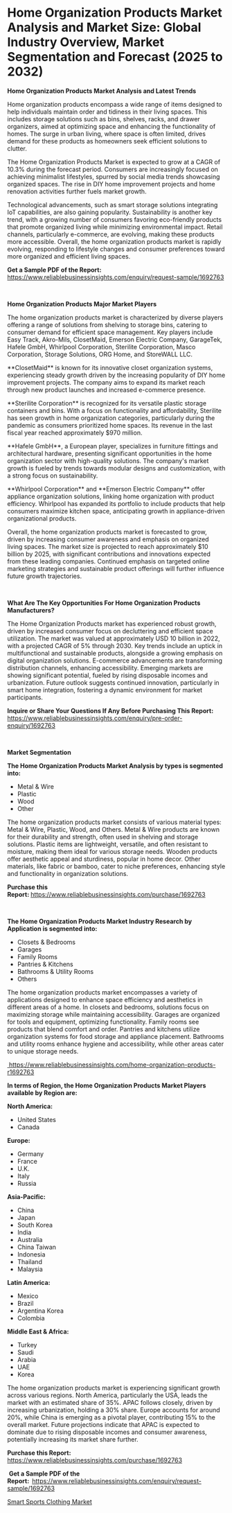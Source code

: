 <p><h1>Home Organization Products Market Analysis and Market Size: Global Industry Overview, Market Segmentation and Forecast (2025 to 2032)</h1></p><p><strong>Home Organization Products Market Analysis and Latest Trends</strong></p>
<p><p>Home organization products encompass a wide range of items designed to help individuals maintain order and tidiness in their living spaces. This includes storage solutions such as bins, shelves, racks, and drawer organizers, aimed at optimizing space and enhancing the functionality of homes. The surge in urban living, where space is often limited, drives demand for these products as homeowners seek efficient solutions to clutter.</p><p>The Home Organization Products Market is expected to grow at a CAGR of 10.3% during the forecast period. Consumers are increasingly focused on achieving minimalist lifestyles, spurred by social media trends showcasing organized spaces. The rise in DIY home improvement projects and home renovation activities further fuels market growth. </p><p>Technological advancements, such as smart storage solutions integrating IoT capabilities, are also gaining popularity. Sustainability is another key trend, with a growing number of consumers favoring eco-friendly products that promote organized living while minimizing environmental impact. Retail channels, particularly e-commerce, are evolving, making these products more accessible. Overall, the home organization products market is rapidly evolving, responding to lifestyle changes and consumer preferences toward more organized and efficient living spaces.</p></p>
<p><strong>Get a Sample PDF of the Report:&nbsp;</strong> <a href="https://www.reliablebusinessinsights.com/enquiry/request-sample/1692763?utm_campaign=3131&utm_medium=2&utm_source=Github&utm_content=ia&utm_term=05042025&utm_id=home-organization-products">https://www.reliablebusinessinsights.com/enquiry/request-sample/1692763</a></p>
<p>&nbsp;</p>
<p><strong>Home Organization Products Major Market Players</strong></p>
<p><p>The home organization products market is characterized by diverse players offering a range of solutions from shelving to storage bins, catering to consumer demand for efficient space management. Key players include Easy Track, Akro-Mils, ClosetMaid, Emerson Electric Company, GarageTek, Hafele GmbH, Whirlpool Corporation, Sterilite Corporation, Masco Corporation, Storage Solutions, ORG Home, and StoreWALL LLC.</p><p>**ClosetMaid** is known for its innovative closet organization systems, experiencing steady growth driven by the increasing popularity of DIY home improvement projects. The company aims to expand its market reach through new product launches and increased e-commerce presence.</p><p>**Sterilite Corporation** is recognized for its versatile plastic storage containers and bins. With a focus on functionality and affordability, Sterilite has seen growth in home organization categories, particularly during the pandemic as consumers prioritized home spaces. Its revenue in the last fiscal year reached approximately $970 million.</p><p>**Hafele GmbH**, a European player, specializes in furniture fittings and architectural hardware, presenting significant opportunities in the home organization sector with high-quality solutions. The company's market growth is fueled by trends towards modular designs and customization, with a strong focus on sustainability.</p><p>**Whirlpool Corporation** and **Emerson Electric Company** offer appliance organization solutions, linking home organization with product efficiency. Whirlpool has expanded its portfolio to include products that help consumers maximize kitchen space, anticipating growth in appliance-driven organizational products.</p><p>Overall, the home organization products market is forecasted to grow, driven by increasing consumer awareness and emphasis on organized living spaces. The market size is projected to reach approximately $10 billion by 2025, with significant contributions and innovations expected from these leading companies. Continued emphasis on targeted online marketing strategies and sustainable product offerings will further influence future growth trajectories.</p></p>
<p>&nbsp;</p>
<p><strong>What Are The Key Opportunities For Home Organization Products Manufacturers?</strong></p>
<p><p>The Home Organization Products market has experienced robust growth, driven by increased consumer focus on decluttering and efficient space utilization. The market was valued at approximately USD 10 billion in 2022, with a projected CAGR of 5% through 2030. Key trends include an uptick in multifunctional and sustainable products, alongside a growing emphasis on digital organization solutions. E-commerce advancements are transforming distribution channels, enhancing accessibility. Emerging markets are showing significant potential, fueled by rising disposable incomes and urbanization. Future outlook suggests continued innovation, particularly in smart home integration, fostering a dynamic environment for market participants.</p></p>
<p><strong>Inquire or Share Your Questions If Any Before Purchasing This Report:</strong> <a href="https://www.reliablebusinessinsights.com/enquiry/pre-order-enquiry/1692763?utm_campaign=3131&utm_medium=2&utm_source=Github&utm_content=ia&utm_term=05042025&utm_id=home-organization-products">https://www.reliablebusinessinsights.com/enquiry/pre-order-enquiry/1692763</a></p>
<p>&nbsp;</p>
<p><strong>Market Segmentation</strong></p>
<p><strong>The Home Organization Products Market Analysis by types is segmented into:</strong></p>
<p><ul><li>Metal & Wire</li><li>Plastic</li><li>Wood</li><li>Other</li></ul></p>
<p><p>The home organization products market consists of various material types: Metal & Wire, Plastic, Wood, and Others. Metal & Wire products are known for their durability and strength, often used in shelving and storage solutions. Plastic items are lightweight, versatile, and often resistant to moisture, making them ideal for various storage needs. Wooden products offer aesthetic appeal and sturdiness, popular in home decor. Other materials, like fabric or bamboo, cater to niche preferences, enhancing style and functionality in organization solutions.</p></p>
<p><strong>Purchase this Report:&nbsp;</strong><a href="https://www.reliablebusinessinsights.com/purchase/1692763?utm_campaign=3131&utm_medium=2&utm_source=Github&utm_content=ia&utm_term=05042025&utm_id=home-organization-products">https://www.reliablebusinessinsights.com/purchase/1692763</a></p>
<p>&nbsp;</p>
<p><strong>The Home Organization Products Market Industry Research by Application is segmented into:</strong></p>
<p><ul><li>Closets & Bedrooms</li><li>Garages</li><li>Family Rooms</li><li>Pantries & Kitchens</li><li>Bathrooms & Utility Rooms</li><li>Others</li></ul></p>
<p><p>The home organization products market encompasses a variety of applications designed to enhance space efficiency and aesthetics in different areas of a home. In closets and bedrooms, solutions focus on maximizing storage while maintaining accessibility. Garages are organized for tools and equipment, optimizing functionality. Family rooms see products that blend comfort and order. Pantries and kitchens utilize organization systems for food storage and appliance placement. Bathrooms and utility rooms enhance hygiene and accessibility, while other areas cater to unique storage needs.</p></p>
<p><a href="https://www.reliablebusinessinsights.com/home-organization-products-r1692763?utm_campaign=3131&utm_medium=2&utm_source=Github&utm_content=ia&utm_term=05042025&utm_id=home-organization-products">&nbsp;https://www.reliablebusinessinsights.com/home-organization-products-r1692763</a></p>
<p><strong>In terms of Region, the Home Organization Products Market Players available by Region are:</strong></p>
<p>
    <p> <strong> North America: </strong>
        <ul>
            <li>United States</li>
            <li>Canada</li>
        </ul>
        </p> 
    <p> <strong> Europe: </strong>
        <ul>
            <li>Germany</li>
            <li>France</li>
            <li>U.K.</li>
            <li>Italy</li>
            <li>Russia</li>
        </ul>
        </p> 
    <p> <strong> Asia-Pacific: </strong>
        <ul>
            <li>China</li>
            <li>Japan</li>
            <li>South Korea</li>
            <li>India</li>
            <li>Australia</li>
            <li>China Taiwan</li>
            <li>Indonesia</li>
            <li>Thailand</li>
            <li>Malaysia</li>
        </ul>
        </p> 
    <p> <strong> Latin America: </strong>
        <ul>
            <li>Mexico</li>
            <li>Brazil</li>
            <li>Argentina Korea</li>
            <li>Colombia</li>
        </ul>
        </p> 
    <p> <strong> Middle East & Africa: </strong>
        <ul>
            <li>Turkey</li>
            <li>Saudi</li>
            <li>Arabia</li>
            <li>UAE</li>
            <li>Korea</li>
        </ul>
    </p>
    </p>
<p><p>The home organization products market is experiencing significant growth across various regions. North America, particularly the USA, leads the market with an estimated share of 35%. APAC follows closely, driven by increasing urbanization, holding a 30% share. Europe accounts for around 20%, while China is emerging as a pivotal player, contributing 15% to the overall market. Future projections indicate that APAC is expected to dominate due to rising disposable incomes and consumer awareness, potentially increasing its market share further.</p></p>
<p><strong>Purchase this Report: </strong><a href="https://www.reliablebusinessinsights.com/purchase/1692763?utm_campaign=3131&utm_medium=2&utm_source=Github&utm_content=ia&utm_term=05042025&utm_id=home-organization-products">https://www.reliablebusinessinsights.com/purchase/1692763</a></p>
<p>&nbsp;<strong>Get a Sample PDF of the Report:&nbsp;&nbsp;</strong><a href="https://www.reliablebusinessinsights.com/enquiry/request-sample/1692763?utm_campaign=3131&utm_medium=2&utm_source=Github&utm_content=ia&utm_term=05042025&utm_id=home-organization-products">https://www.reliablebusinessinsights.com/enquiry/request-sample/1692763</a></p>
<p><strong></strong></p>
<p><p><a href="https://github.com/kaloyhboosh/Market-Research-Report-List-1/blob/main/smart-sports-clothing-market.md?utm_campaign=3131&utm_medium=2&utm_source=Github&utm_content=ia&utm_term=05042025&utm_id=home-organization-products">Smart Sports Clothing Market</a></p></p>